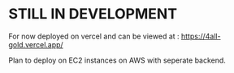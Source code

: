 # STILL IN DEVELOPMENT

For now deployed on vercel and can be viewed at : 
https://4all-gold.vercel.app/

Plan to deploy on EC2 instances on AWS with seperate backend.
